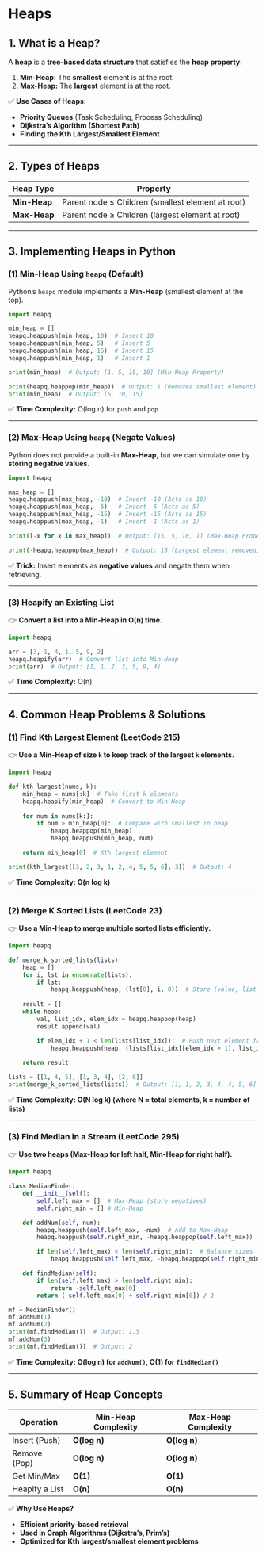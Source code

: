 # **Heaps**

## **1. What is a Heap?**

A **heap** is a **tree-based data structure** that satisfies the **heap property**:

1. **Min-Heap:** The **smallest** element is at the root.
2. **Max-Heap:** The **largest** element is at the root.

✅ **Use Cases of Heaps:**

- **Priority Queues** (Task Scheduling, Process Scheduling)
- **Dijkstra’s Algorithm (Shortest Path)**
- **Finding the Kth Largest/Smallest Element**

------

## **2. Types of Heaps**

| **Heap Type** | **Property**                                      |
| ------------- | ------------------------------------------------- |
| **Min-Heap**  | Parent node ≤ Children (smallest element at root) |
| **Max-Heap**  | Parent node ≥ Children (largest element at root)  |

------

## **3. Implementing Heaps in Python**

### **(1) Min-Heap Using `heapq` (Default)**

Python’s `heapq` module implements a **Min-Heap** (smallest element at the top).

```python
import heapq

min_heap = []
heapq.heappush(min_heap, 10)  # Insert 10
heapq.heappush(min_heap, 5)   # Insert 5
heapq.heappush(min_heap, 15)  # Insert 15
heapq.heappush(min_heap, 1)   # Insert 1

print(min_heap)  # Output: [1, 5, 15, 10] (Min-Heap Property)

print(heapq.heappop(min_heap))  # Output: 1 (Removes smallest element)
print(min_heap)  # Output: [5, 10, 15]
```

✅ **Time Complexity:** O(log n) for `push` and `pop`

------

### **(2) Max-Heap Using `heapq` (Negate Values)**

Python does not provide a built-in **Max-Heap**, but we can simulate one by **storing negative values**.

```python
import heapq

max_heap = []
heapq.heappush(max_heap, -10)  # Insert -10 (Acts as 10)
heapq.heappush(max_heap, -5)   # Insert -5 (Acts as 5)
heapq.heappush(max_heap, -15)  # Insert -15 (Acts as 15)
heapq.heappush(max_heap, -1)   # Insert -1 (Acts as 1)

print([-x for x in max_heap])  # Output: [15, 5, 10, 1] (Max-Heap Property)

print(-heapq.heappop(max_heap))  # Output: 15 (Largest element removed)
```

✅ **Trick:** Insert elements as **negative values** and negate them when retrieving.

------

### **(3) Heapify an Existing List**

👉 **Convert a list into a Min-Heap in O(n) time.**

```python
import heapq

arr = [3, 1, 4, 1, 5, 9, 2]
heapq.heapify(arr)  # Convert list into Min-Heap
print(arr)  # Output: [1, 1, 2, 3, 5, 9, 4]
```

✅ **Time Complexity:** O(n)

------

## **4. Common Heap Problems & Solutions**

### **(1) Find Kth Largest Element (LeetCode 215)**

👉 **Use a Min-Heap of size `k` to keep track of the largest `k` elements.**

```python
import heapq

def kth_largest(nums, k):
    min_heap = nums[:k]  # Take first k elements
    heapq.heapify(min_heap)  # Convert to Min-Heap
    
    for num in nums[k:]:
        if num > min_heap[0]:  # Compare with smallest in heap
            heapq.heappop(min_heap)
            heapq.heappush(min_heap, num)

    return min_heap[0]  # Kth largest element

print(kth_largest([3, 2, 3, 1, 2, 4, 5, 5, 6], 3))  # Output: 4
```

✅ **Time Complexity: O(n log k)**

------

### **(2) Merge K Sorted Lists (LeetCode 23)**

👉 **Use a Min-Heap to merge multiple sorted lists efficiently.**

```python
import heapq

def merge_k_sorted_lists(lists):
    heap = []
    for i, lst in enumerate(lists):
        if lst:
            heapq.heappush(heap, (lst[0], i, 0))  # Store (value, list index, element index)
    
    result = []
    while heap:
        val, list_idx, elem_idx = heapq.heappop(heap)
        result.append(val)

        if elem_idx + 1 < len(lists[list_idx]):  # Push next element from the same list
            heapq.heappush(heap, (lists[list_idx][elem_idx + 1], list_idx, elem_idx + 1))
    
    return result

lists = [[1, 4, 5], [1, 3, 4], [2, 6]]
print(merge_k_sorted_lists(lists))  # Output: [1, 1, 2, 3, 4, 4, 5, 6]
```

✅ **Time Complexity: O(N log k) (where N = total elements, k = number of lists)**

------

### **(3) Find Median in a Stream (LeetCode 295)**

👉 **Use two heaps (Max-Heap for left half, Min-Heap for right half).**

```python
import heapq

class MedianFinder:
    def __init__(self):
        self.left_max = []  # Max-Heap (store negatives)
        self.right_min = [] # Min-Heap

    def addNum(self, num):
        heapq.heappush(self.left_max, -num)  # Add to Max-Heap
        heapq.heappush(self.right_min, -heapq.heappop(self.left_max))  # Balance

        if len(self.left_max) < len(self.right_min):  # Balance sizes
            heapq.heappush(self.left_max, -heapq.heappop(self.right_min))

    def findMedian(self):
        if len(self.left_max) > len(self.right_min):
            return -self.left_max[0]
        return (-self.left_max[0] + self.right_min[0]) / 2

mf = MedianFinder()
mf.addNum(1)
mf.addNum(2)
print(mf.findMedian())  # Output: 1.5
mf.addNum(3)
print(mf.findMedian())  # Output: 2
```

✅ **Time Complexity: O(log n) for `addNum()`, O(1) for `findMedian()`**

------

## **5. Summary of Heap Concepts**

| **Operation**  | **Min-Heap Complexity** | **Max-Heap Complexity** |
| -------------- | ----------------------- | ----------------------- |
| Insert (Push)  | **O(log n)**            | **O(log n)**            |
| Remove (Pop)   | **O(log n)**            | **O(log n)**            |
| Get Min/Max    | **O(1)**                | **O(1)**                |
| Heapify a List | **O(n)**                | **O(n)**                |

✅ **Why Use Heaps?**

- **Efficient priority-based retrieval**
- **Used in Graph Algorithms (Dijkstra’s, Prim’s)**
- **Optimized for Kth largest/smallest element problems**

